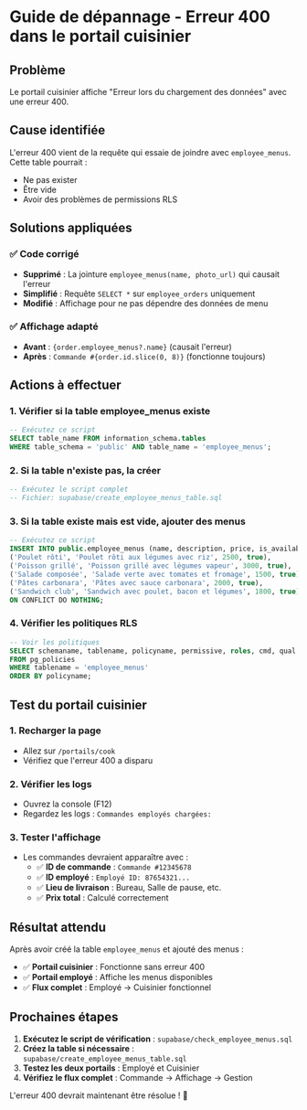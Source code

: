 # Guide de dépannage - Erreur 400 dans le portail cuisinier

## Problème
Le portail cuisinier affiche "Erreur lors du chargement des données" avec une erreur 400.

## Cause identifiée
L'erreur 400 vient de la requête qui essaie de joindre avec `employee_menus`. Cette table pourrait :
- Ne pas exister
- Être vide
- Avoir des problèmes de permissions RLS

## Solutions appliquées

### ✅ Code corrigé
- **Supprimé** : La jointure `employee_menus(name, photo_url)` qui causait l'erreur
- **Simplifié** : Requête `SELECT *` sur `employee_orders` uniquement
- **Modifié** : Affichage pour ne pas dépendre des données de menu

### ✅ Affichage adapté
- **Avant** : `{order.employee_menus?.name}` (causait l'erreur)
- **Après** : `Commande #{order.id.slice(0, 8)}` (fonctionne toujours)

## Actions à effectuer

### 1. Vérifier si la table employee_menus existe
```sql
-- Exécutez ce script
SELECT table_name FROM information_schema.tables 
WHERE table_schema = 'public' AND table_name = 'employee_menus';
```

### 2. Si la table n'existe pas, la créer
```sql
-- Exécutez le script complet
-- Fichier: supabase/create_employee_menus_table.sql
```

### 3. Si la table existe mais est vide, ajouter des menus
```sql
-- Exécutez ce script
INSERT INTO public.employee_menus (name, description, price, is_available) VALUES
('Poulet rôti', 'Poulet rôti aux légumes avec riz', 2500, true),
('Poisson grillé', 'Poisson grillé avec légumes vapeur', 3000, true),
('Salade composée', 'Salade verte avec tomates et fromage', 1500, true),
('Pâtes carbonara', 'Pâtes avec sauce carbonara', 2000, true),
('Sandwich club', 'Sandwich avec poulet, bacon et légumes', 1800, true)
ON CONFLICT DO NOTHING;
```

### 4. Vérifier les politiques RLS
```sql
-- Voir les politiques
SELECT schemaname, tablename, policyname, permissive, roles, cmd, qual
FROM pg_policies 
WHERE tablename = 'employee_menus'
ORDER BY policyname;
```

## Test du portail cuisinier

### 1. Recharger la page
- Allez sur `/portails/cook`
- Vérifiez que l'erreur 400 a disparu

### 2. Vérifier les logs
- Ouvrez la console (F12)
- Regardez les logs : `Commandes employés chargées:`

### 3. Tester l'affichage
- Les commandes devraient apparaître avec :
  - ✅ **ID de commande** : `Commande #12345678`
  - ✅ **ID employé** : `Employé ID: 87654321...`
  - ✅ **Lieu de livraison** : Bureau, Salle de pause, etc.
  - ✅ **Prix total** : Calculé correctement

## Résultat attendu

Après avoir créé la table `employee_menus` et ajouté des menus :
- ✅ **Portail cuisinier** : Fonctionne sans erreur 400
- ✅ **Portail employé** : Affiche les menus disponibles
- ✅ **Flux complet** : Employé → Cuisinier fonctionnel

## Prochaines étapes

1. **Exécutez le script de vérification** : `supabase/check_employee_menus.sql`
2. **Créez la table si nécessaire** : `supabase/create_employee_menus_table.sql`
3. **Testez les deux portails** : Employé et Cuisinier
4. **Vérifiez le flux complet** : Commande → Affichage → Gestion

L'erreur 400 devrait maintenant être résolue ! 🎉









